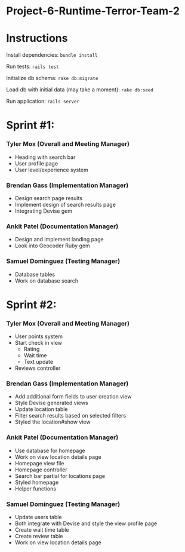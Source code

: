 # Project-6-Runtime-Terror-Team-2

# Instructions

Install dependencies: `bundle install`

Run tests: `rails test`

Initialize db schema: `rake db:migrate`

Load db with initial data (may take a moment): `rake db:seed`

Run application: `rails server`

# Sprint #1:

### Tyler Mox (Overall and Meeting Manager)

- Heading with search bar
- User profile page
- User level/experience system

### Brendan Gass (Implementation Manager)

- Design search page results
- Implement design of search results page
- Integrating Devise gem

### Ankit Patel (Documentation Manager)

- Design and implement landing page
- Look into Geocoder Ruby gem

### Samuel Dominguez (Testing Manager)

- Database tables
- Work on database search

# Sprint #2:

### Tyler Mox (Overall and Meeting Manager)

- User points system
- Start check in view
  - Rating
  - Wait time
  - Text update
- Reviews controller

### Brendan Gass (Implementation Manager)

- Add additional form fields to user creation view
- Style Devise generated views
- Update location table
- Filter search results based on selected filters
- Styled the location#show view

### Ankit Patel (Documentation Manager)

- Use database for homepage
- Work on view location details page
- Homepage view file
- Homepage controller
- Search bar partial for locations page
- Styled homepage
- Helper functions

### Samuel Dominguez (Testing Manager)

- Update users table
- Both integrate with Devise and style the view profile page
- Create wait time table
- Create review table
- Work on view location details page
